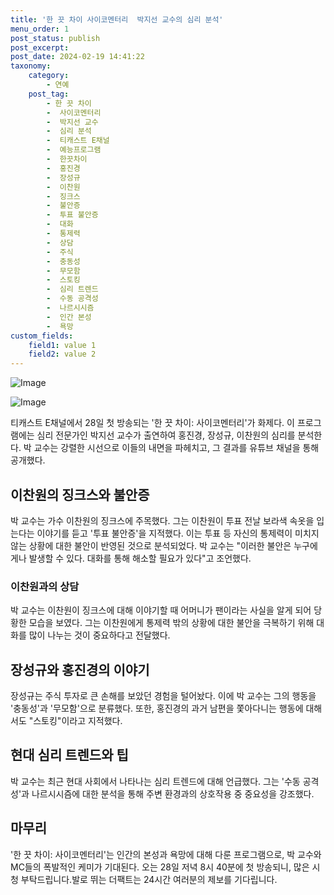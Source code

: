 ```yaml
---
title: '한 끗 차이 사이코멘터리  박지선 교수의 심리 분석'
menu_order: 1
post_status: publish
post_excerpt: 
post_date: 2024-02-19 14:41:22
taxonomy:
    category:
        - 연예
    post_tag:
        - 한 끗 차이
        -  사이코멘터리
        -  박지선 교수
        -  심리 분석
        -  티캐스트 E채널
        -  예능프로그램
        -  한끗차이
        -  홍진경
        -  장성규
        -  이찬원
        -  징크스
        -  불안증
        -  투표 불안증
        -  대화
        -  통제력
        -  상담
        -  주식
        -  충동성
        -  무모함
        -  스토킹
        -  심리 트렌드
        -  수동 공격성
        -  나르시시즘
        -  인간 본성
        -  욕망
custom_fields:
    field1: value 1
    field2: value 2
---
```


![Image](https://mimgnews.pstatic.net/image/629/2024/02/13/202438081707789047_20240213122003446.jpg?type=w540)

![Image](https://ssl.pstatic.net/mimgnews/image/629/2024/02/13/202467551707789748_20240213122003451.jpg?type=w540)

티캐스트 E채널에서 28일 첫 방송되는 '한 끗 차이: 사이코멘터리'가 화제다. 이 프로그램에는 심리 전문가인 박지선 교수가 출연하여 홍진경, 장성규, 이찬원의 심리를 분석한다. 박 교수는 강렬한 시선으로 이들의 내면을 파헤치고, 그 결과를 유튜브 채널을 통해 공개했다.
## 이찬원의 징크스와 불안증
박 교수는 가수 이찬원의 징크스에 주목했다. 그는 이찬원이 투표 전날 보라색 속옷을 입는다는 이야기를 듣고 '투표 불안증'을 지적했다. 이는 투표 등 자신의 통제력이 미치지 않는 상황에 대한 불안이 반영된 것으로 분석되었다. 박 교수는 "이러한 불안은 누구에게나 발생할 수 있다. 대화를 통해 해소할 필요가 있다"고 조언했다.
### 이찬원과의 상담
박 교수는 이찬원이 징크스에 대해 이야기할 때 어머니가 팬이라는 사실을 알게 되어 당황한 모습을 보였다. 그는 이찬원에게 통제력 밖의 상황에 대한 불안을 극복하기 위해 대화를 많이 나누는 것이 중요하다고 전달했다.
## 장성규와 홍진경의 이야기
장성규는 주식 투자로 큰 손해를 보았던 경험을 털어놨다. 이에 박 교수는 그의 행동을 '충동성'과 '무모함'으로 분류했다. 또한, 홍진경의 과거 남편을 쫓아다니는 행동에 대해서도 "스토킹"이라고 지적했다.
## 현대 심리 트렌드와 팁
박 교수는 최근 현대 사회에서 나타나는 심리 트렌드에 대해 언급했다. 그는 '수동 공격성'과 나르시시즘에 대한 분석을 통해 주변 환경과의 상호작용 중 중요성을 강조했다.
## 마무리
'한 끗 차이: 사이코멘터리'는 인간의 본성과 욕망에 대해 다룬 프로그램으로, 박 교수와 MC들의 폭발적인 케미가 기대된다. 오는 28일 저녁 8시 40분에 첫 방송되니, 많은 시청 부탁드립니다.발로 뛰는 더팩트는 24시간 여러분의 제보를 기다립니다.
